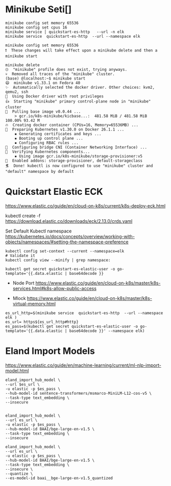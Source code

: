 # Minikube Seti[]


```shell
minikube config set memory 65536
minikube config set cpus 16
minikube service │ quickstart-es-http   --url -n elk
minikube service  quickstart-es-http  --url --namespace elk
``` 

```shell
minikube config set memory 65536
❗  These changes will take effect upon a minikube delete and then a minikube start

minikube delete
🙄  "minikube" profile does not exist, trying anyways.
💀  Removed all traces of the "minikube" cluster.
(base) @localhost:~$ minikube start
😄  minikube v1.33.1 on Fedora 40
✨  Automatically selected the docker driver. Other choices: kvm2, qemu2, ssh
📌  Using Docker driver with root privileges
👍  Starting "minikube" primary control-plane node in "minikube" cluster
🚜  Pulling base image v0.0.44 ...
    > gcr.io/k8s-minikube/kicbase...:  481.58 MiB / 481.58 MiB  100.00% 93.42 M
🔥  Creating docker container (CPUs=16, Memory=65536MB) ...
🐳  Preparing Kubernetes v1.30.0 on Docker 26.1.1 ...
    ▪ Generating certificates and keys ...
    ▪ Booting up control plane ...
    ▪ Configuring RBAC rules ...
🔗  Configuring bridge CNI (Container Networking Interface) ...
🔎  Verifying Kubernetes components...
    ▪ Using image gcr.io/k8s-minikube/storage-provisioner:v5
🌟  Enabled addons: storage-provisioner, default-storageclass
🏄  Done! kubectl is now configured to use "minikube" cluster and "default" namespace by default

```

# Quickstart Elastic ECK
https://www.elastic.co/guide/en/cloud-on-k8s/current/k8s-deploy-eck.html

kubectl create -f https://download.elastic.co/downloads/eck/2.13.0/crds.yaml

Set Default Kubectl namespace
https://kubernetes.io/docs/concepts/overview/working-with-objects/namespaces/#setting-the-namespace-preference
```shell
kubectl config set-context --current --namespace=elk
# Validate it
kubectl config view --minify | grep namespace:
```

```shell
kubectl get secret quickstart-es-elastic-user -o go-template='{{.data.elastic | base64decode }}
```

- Node Port 
https://www.elastic.co/guide/en/cloud-on-k8s/master/k8s-services.html#k8s-allow-public-access

- Mlock
https://www.elastic.co/guide/en/cloud-on-k8s/master/k8s-virtual-memory.html


```shell
es_url_http=$(minikube service  quickstart-es-http  --url --namespace elk )
es_url= https${es_url_http#http} 
es_pass=$(kubectl get secret quickstart-es-elastic-user -o go-template='{{.data.elastic | base64decode }}' --namespace elk)
```
# Eland Import Models
https://www.elastic.co/guide/en/machine-learning/current/ml-nlp-import-model.html
```shell
eland_import_hub_model \
--url $es_url \
-u elastic -p $es_pass \
--hub-model-id sentence-transformers/msmarco-MiniLM-L12-cos-v5 \
--task-type text_embedding \
--insecure


eland_import_hub_model \
--url es_url \
-u elastic -p $es_pass \
--hub-model-id BAAI/bge-large-en-v1.5 \
--task-type text_embedding \
--insecure

eland_import_hub_model \
--url es_url \
-u elastic -p $es_pass \
--hub-model-id BAAI/bge-large-en-v1.5 \
--task-type text_embedding \
--insecure \
--quantize \
--es-model-id baai__bge-large-en-v1.5_quantized 
```
 



